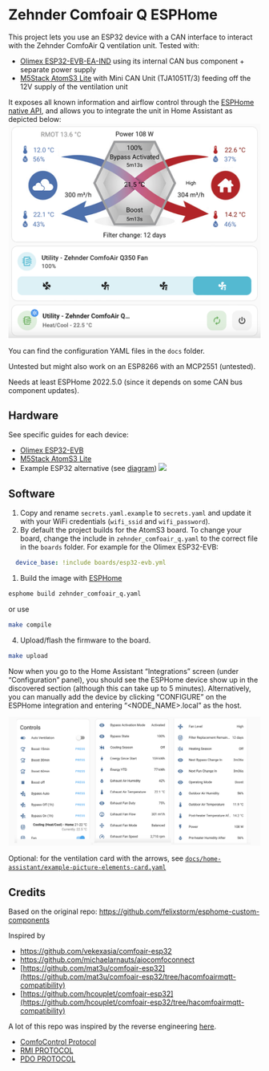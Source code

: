 # Zehnder Comfoair Q ESPHome

This project lets you use an ESP32 device with a CAN interface to interact with the Zehnder ComfoAir Q ventilation unit. Tested with:
- [Olimex ESP32-EVB-EA-IND](docs/esp32-evb.md) using its internal CAN bus component + separate power supply
- [M5Stack AtomS3 Lite](docs/m5stack-atoms3.md) with Mini CAN Unit (TJA1051T/3) feeding off the 12V supply of the ventilation unit


It exposes all known information and airflow control through the [ESPHome native API](https://esphome.io/components/api.html), and allows you to integrate the unit in Home Assistant as depicted below:
![Home Assistant screenshot](./docs/ha_screen.png)

You can find the configuration YAML files in the `docs` folder.

Untested but might also work on an ESP8266 with an MCP2551 (untested).

Needs at least ESPHome 2022.5.0 (since it depends on some CAN bus component updates).

## Hardware
See specific guides for each device:
- [Olimex ESP32-EVB](docs/esp32-evb.md)
- [M5Stack AtomS3 Lite](docs/m5stack-atoms3.md)
- Example ESP32 alternative (see [diagram](https://github.com/mat3u/comfoair-esp32/tree/hacomfoairmqtt-compatibility#connections-diagram))
![](./docs/case_with_electronics.png)


## Software

1. Copy and rename `secrets.yaml.example` to `secrets.yaml` and update it with your WiFi credentials (`wifi_ssid` and `wifi_password`).
2. By default the project builds for the AtomS3 board. To change your board, change the include in `zehnder_comfoair_q.yaml` to the correct file in the `boards` folder. For example for the Olimex ESP32-EVB:
```yaml
  device_base: !include boards/esp32-evb.yml
```
1. Build the image with [ESPHome](https://esphome.io/guides/getting_started_command_line.html)

```sh
esphome build zehnder_comfoair_q.yaml
```

or use

```sh
make compile
```

4. Upload/flash the firmware to the board.

```sh
make upload
```

Now when you go to the Home Assistant “Integrations” screen (under “Configuration” panel), you should see the ESPHome device show up in the discovered section (although this can take up to 5 minutes). Alternatively, you can manually add the device by clicking “CONFIGURE” on the ESPHome integration and entering “<NODE_NAME>.local” as the host.

![Comfoair Q Home Assistant](docs/homeassistant.png?raw=true "Comfoair Q Home Assistant")

Optional: for the ventilation card with the arrows, see [`docs/home-assistant/example-picture-elements-card.yaml`](docs/home-assistant/example-picture-elements-card.yaml)


## Credits

Based on the original repo: https://github.com/felixstorm/esphome-custom-components

Inspired by

- https://github.com/vekexasia/comfoair-esp32
- https://github.com/michaelarnauts/aiocomfoconnect
- [https://github.com/mat3u/comfoair-esp32](https://github.com/mat3u/comfoair-esp32/tree/hacomfoairmqtt-compatibility)
- [https://github.com/hcouplet/comfoair-esp32](https://github.com/hcouplet/comfoair-esp32/tree/hacomfoairmqtt-compatibility)

A lot of this repo was inspired by the reverse engineering [here](https://github.com/marco-hoyer/zcan/issues/1).

- [ComfoControl Protocol](https://github.com/michaelarnauts/aiocomfoconnect/blob/master/docs/PROTOCOL.md)
- [RMI PROTOCOL](https://github.com/michaelarnauts/aiocomfoconnect/blob/master/docs/PROTOCOL-RMI.md)
- [PDO PROTOCOL](https://github.com/michaelarnauts/aiocomfoconnect/blob/master/docs/PROTOCOL-PDO.md)
